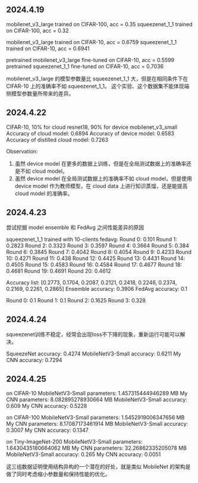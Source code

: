 ## 2024.4.19
mobilenet_v3_large trained on CIFAR-100, acc = 0.35
squeezenet_1_1 trained on CIFAR-100, acc = 0.32

mobilenet_v3_large trained on CIFAR-10, acc = 0.6759
squeezenet_1_1 trained on CIFAR-10, acc = 0.6941

pretrained mobilenet_v3_large fine-tuned on CIFAR-10, acc = 0.5599
pretrained squeezenet_1_1 fine-tuned on CIFAR-10, acc = 0.7036

mobilenet_v3_large 的模型参数量比 squeezenet_1_1 大，但是在相同条件下在 CIFAR-10 上的准确率不如 squeezenet_1_1。
这个实验、这个数据集不能体现端侧模型参数量所带来的差异。

## 2024.4.22
CIFAR-10, 10% for cloud resnet18, 90% for device mobilenet_v3_small
Accuracy of cloud model: 0.6894
Accuracy of device model: 0.6583
Accuracy of distilled cloud model: 0.7263

Observation:
1. 虽然 device model 在更多的数据上训练，但是在全局测试数据上的准确率还是不如 cloud model。
2. 虽然 device model 在全局测试数据上的准确率不如 cloud model，但是使用 device model 作为教师模型，在 cloud data 上进行知识蒸馏，还是能提高 cloud model 的准确率。

## 2024.4.23
尝试挖掘 model ensemble 和 FedAvg 之间性能差异的原因

squeezenet_1_1 trained with 10-clients fedavg:
Round 0: 0.101
Round 1: 0.2823
Round 2: 0.3323
Round 3: 0.3597
Round 4: 0.3664
Round 5: 0.384
Round 6: 0.3845
Round 7: 0.4042
Round 8: 0.4054
Round 9: 0.4233
Round 10: 0.4271
Round 11: 0.438
Round 12: 0.4425
Round 13: 0.4431
Round 14: 0.4505
Round 15: 0.4583
Round 16: 0.4584
Round 17: 0.4677
Round 18: 0.4681
Round 19: 0.4691
Round 20: 0.4612

Accuracy list: [0.2773, 0.1704, 0.2087, 0.2121, 0.2418, 0.2246, 0.2374, 0.2169, 0.2261, 0.2865]
Ensemble accuracy: 0.3906
FedAvg accuracy: 0.1

Round 0: 0.1
Round 1: 0.1
Round 2: 0.1625
Round 3: 0.328

## 2024.4.24
squeezenet训练不稳定，经常会出现loss不下降的现象，重新运行可能可以解决。

SqueezeNet accuracy: 0.4274
MobileNetV3-Small accuracy: 0.6211
My CNN accuracy: 0.7294

## 2024.4.25
on CIFAR-10
MobileNetV3-Small parameters: 1.457315444946289 MB
My CNN parameters: 8.082895278930664 MB
MobileNetV3-Small accuracy: 0.609
My CNN accuracy: 0.5228

on CIFAR-100
MobileNetV3-Small parameters: 1.5452919006347656 MB
My CNN parameters: 8.17087173461914 MB
MobileNetV3-Small accuracy: 0.3007
My CNN accuracy: 0.1347

on Tiny-ImageNet-200
MobileNetV3-Small parameters: 1.6430435180664062 MB
My CNN parameters: 32.26862335205078 MB
MobileNetV3-Small accuracy: 0.265
My CNN accuracy: 0.0051

这三组数据证明使用结构异构的一个潜在的好处，就是类似 MobileNet 的架构是做了同时考虑缩小参数量和保持性能的优化。
